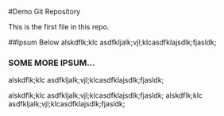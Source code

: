 #Demo Git Repository

This is the first file in this repo.

##Ipsum Below
alskdflk;klc
asdfkljalk;vjl;klcasdfklajsdlk;fjasldk;


### SOME MORE IPSUM...
alskdflk;klc
asdfkljalk;vjl;klcasdfklajsdlk;fjasldk;

alskdflk;klc
asdfkljalk;vjl;klcasdfklajsdlk;fjasldk;
alskdflk;klc
asdfkljalk;vjl;klcasdfklajsdlk;fjasldk;
